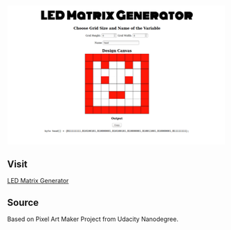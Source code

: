 ![Generator](./images/generator.png "LED Matrix Generator Web Page")

## Visit
[LED Matrix Generator](https://22nds.github.io/matrix_generator/)


## Source
Based on Pixel Art Maker Project from Udacity Nanodegree.



